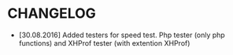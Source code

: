 CHANGELOG
=========

* [30.08.2016] Added testers for speed test. Php tester (only php functions) and XHProf tester (with extention XHProf)